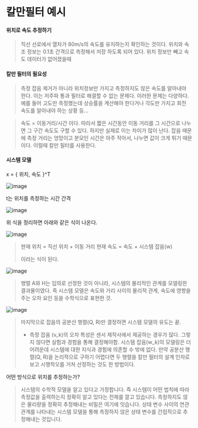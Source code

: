 # 칼만필터 예시

#### 위치로 속도 추정하기

> 직선 선로에서 열차가 80m/s의 속도를 유지하는지 확인하는 것이다. 위치와 속조 정보는 0.1초 간격으로 측정해서 저장 하도록 되어 있다.
> 위치 정보만 빼고 속도 데이터가 없어졌을때

#### 칼만 필터의 필요성

> 측정 잡음 제거가 아니라 위치정보만 가지고 측정하지도 않은 속도를 알아내야 한다. 이는 저주파 통과 필터로 해결할 수 없는 문제다.
> 이러한 문제는 다양하다. 예를 들어 고도만 측정했는데 상승률을 계산해야 한다거나 각도만 가지고 회전 속도를 알아내야 하는 상황 등...

> 속도 = 이동거리/시간 이다. 따라서 짧은 시간동안 이동 거리를 그 시간으로 나누면 그 구간 속도도 구할 수 있다. 하지만 실제로 이는 차이가 많이 난다. 잡음 때문에 측정 거리는 엉망이고 분모인 시간은 아주 작아서, 나누면 값이 크게 튀기 때문이다.
> 이럴때 칼만 필터를 사용한다.

#### 시스템 모델

 x = { 위치, 속도 }^T
 
 ![image](https://user-images.githubusercontent.com/65435447/165744681-9aa8ff4d-f3e4-41cf-82d1-a03dc7f3a8cb.png)

t는 위치를 측정하는 시간 간격

![image](https://user-images.githubusercontent.com/65435447/165744811-00d1b7aa-4225-4804-beec-161d00a1b20d.png)

위 식을 정리하면 아래와 같은 식이 나온다.

![image](https://user-images.githubusercontent.com/65435447/165744868-b966b34c-b5ee-48b1-824c-57f6524554c3.png)

> 현재 위치 = 직선 위치 + 이동 거리
> 현재 속도 = 속도 + 시스템 잡음(w)
>
>이라는 식이 된다.

![image](https://user-images.githubusercontent.com/65435447/165745162-eca29059-4266-4f71-ab2f-a1e0f6f20621.png)

> 행렬 A와 H는 임의로 선정한 것이 아니라, 시스템의 물리적인 관계를 모델링한 결과물이였다. 즉 시스템 모델은 속도와 거리 사이의 물리적 관계, 속도에 영향을 주는 오차 요인 등을 수학식으로 표현한 것.

![image](https://user-images.githubusercontent.com/65435447/165745447-291ada66-adb3-4601-956a-517893ce70a1.png)

> 마지막으로 잡음의 공분산 행렬(Q, R)만 결정하면 시스템 모델의 유도는 끝. 
> * 측정 잡음 (v_k)의 오차 특성은 센서 제작사에서 제공하는 경우가 많다. 그렇지 않다면 실험과 경험을 통해 결정해야함. 시스템 잡음(w_k)의 모델링은 더 어려운데 시스템에 대한 지식과 경험에 의존할 수 밖에 없다. 만약 공분산 행렬(Q, R)을 논리적으로 구하기 어렵다면 두 행렬을 칼만 필터의 설계 인자로 보고 시행착오를 거처 선정하는 것도 한 방법이다.

어떤 방식으로 위치를 추정하는가?
> 시스템의 수학적 모델을 알고 있다고 가정합니다. 즉 시스템이 어떤 법칙에 따라 측정값을 출력하는지 정확히 알고 있다는 전제를 깔고 있습니다. 측정하지도 않은 물리량을 정확히 추정해내는 비밀은 여기에 잇습니다. 상태 변수 사이의 연관 관계를 나타내는 시스템 모델을 통해 측정하지 않은 상태 변수를 간접적으로 추정해내는 것입니다.

























